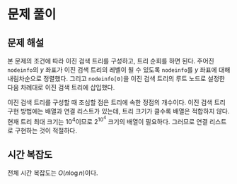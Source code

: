 # 문제 풀이

## 문제 해설

본 문제의 조건에 따라 이진 검색 트리를 구성하고, 트리 순회를 하면 된다. 주어진 `nodeinfo`의 $y$ 좌표가 이진 검색 트리의 레벨이 될 수 있도록 `nodeinfo`를 $y$ 좌표에 대해 내림차순으로 정렬했다. 그리고 `nodeinfo[0]`을 이진 검색 트리의 루트 노드로 설정한 다음 차례대로 이진 검색 트리에 삽입했다.

이진 검색 트리를 구성할 때 조심할 점은 트리에 속한 정점의 개수이다. 이진 검색 트리 구현 방법에는 배열과 연결 리스트가 있는데, 트리 크기가 클수록 배열은 적합하지 않다. 현재 트리 최대 크기는 $10^4$이므로 $2^{10^4}$ 크기의 배열이 필요하다. 그러므로 연결 리스트로 구현하는 것이 적절하다.

## 시간 복잡도

전체 시간 복잡도는 $O(n\log{n})$이다.